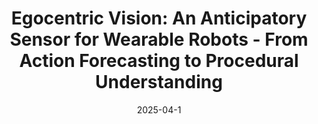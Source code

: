 ---
title: "Egocentric Vision: An Anticipatory Sensor for Wearable Robots - From Action Forecasting to Procedural Understanding"
date: 2025-04-1
draft: false
when: "23 May 2025"
slides_url: "http://antoninofurnari.it/downloads/talks/ehm_icra25.pdf"
venue: "Enhancing human mobility: From computer vision-based motion tracking to wearable assistive robot control"
venue_url: "https://sites.google.com/andrew.cmu.edu/icra2025-vision-wearable-robot"
---